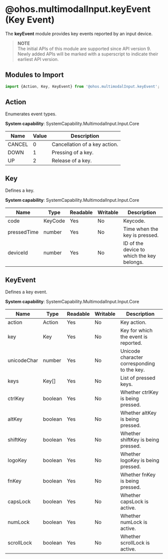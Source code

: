 # @ohos.multimodalInput.keyEvent (Key Event)

The **keyEvent** module provides key events reported by an input device.

> **NOTE**<br>
> The initial APIs of this module are supported since API version 9. Newly added APIs will be marked with a superscript to indicate their earliest API version.

## Modules to Import

```js
import {Action, Key, KeyEvent} from '@ohos.multimodalInput.keyEvent';
```

## Action

Enumerates event types.

**System capability**: SystemCapability.MultimodalInput.Input.Core

| Name  | Value | Description    |
| ------ | ------- | -------- |
| CANCEL | 0    |  Cancellation of a key action.|
| DOWN   | 1    | Pressing of a key.|
| UP     | 2    | Release of a key.|

## Key

Defines a key.

**System capability**: SystemCapability.MultimodalInput.Input.Core

| Name       | Type| Readable| Writable| Description          |
| ----------- | -------- | ---- | ---- | -------------- |
| code        | KeyCode  | Yes  | No  | Keycode.        |
| pressedTime | number   | Yes  | No  | Time when the key is pressed.|
| deviceId    | number   | Yes  | No  | ID of the device to which the key belongs.  |

## KeyEvent

Defines a key event.

**System capability**: SystemCapability.MultimodalInput.Input.Core

| Name       | Type| Readable| Writable| Description                          |
| ----------- | -------- | ---- | ---- | ------------------------------ |
| action      | Action   | Yes  | No  | Key action.                      |
| key         | Key      | Yes  | No  | Key for which the event is reported.            |
| unicodeChar | number   | Yes  | No  | Unicode character corresponding to the key.         |
| keys        | Key[]    | Yes  | No  | List of pressed keys.    |
| ctrlKey     | boolean  | Yes  | No  | Whether ctrlKey is being pressed.   |
| altKey      | boolean  | Yes  | No  | Whether altKey is being pressed.    |
| shiftKey    | boolean  | Yes  | No  | Whether shiftKey is being pressed.  |
| logoKey     | boolean  | Yes  | No  | Whether logoKey is being pressed.   |
| fnKey       | boolean  | Yes  | No  | Whether fnKey is being pressed.     |
| capsLock    | boolean  | Yes  | No  | Whether capsLock is active.  |
| numLock     | boolean  | Yes  | No  | Whether numLock is active.   |
| scrollLock  | boolean  | Yes  | No  | Whether scrollLock is active.|
